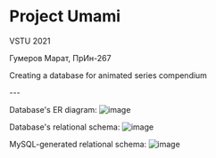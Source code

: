 # Project Umami
VSTU 2021 <p>
Гумеров Марат, ПрИн-267 <p>
Creating a database for animated series compendium <p> --- <p>


Database's ER diagram:
![image](https://user-images.githubusercontent.com/80543943/110986187-66475180-837e-11eb-9ff9-a3fcecb317bd.png)

Database's relational schema:
![image](https://user-images.githubusercontent.com/80543943/110986289-89720100-837e-11eb-9d9a-c73a7e191a18.png)

MySQL-generated relational schema:
![image](https://user-images.githubusercontent.com/80543943/112669019-3d3fba00-8e70-11eb-9503-0d2d5aeeeb71.png)
